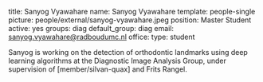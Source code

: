 title: Sanyog Vyawahare
name: Sanyog Vyawahare
template: people-single
picture: people/external/sanyog-vyawahare.jpeg
position: Master Student
active: yes
groups: diag
default_group: diag
email: sanyog.vyawahare@radboudumc.nl
office: 
type: student

Sanyog is working on the detection of orthodontic landmarks using deep learning algorithms at the Diagnostic Image Analysis Group, under supervision of [member/silvan-quax] and Frits Rangel.
